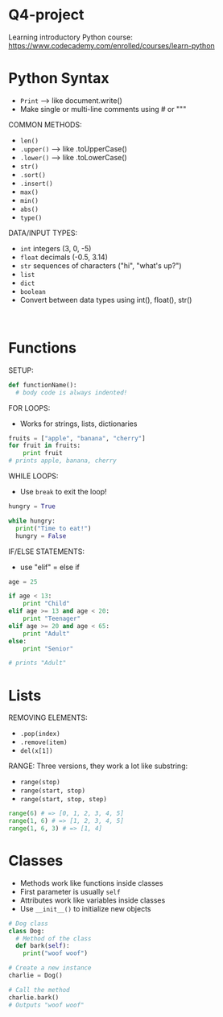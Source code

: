 # Q4-project
Learning introductory Python course:
https://www.codecademy.com/enrolled/courses/learn-python



# Python Syntax
- `Print` --> like document.write()
- Make single or multi-line comments using # or """

COMMON METHODS:
- `len()`
- `.upper()` --> like .toUpperCase()
- `.lower()` --> like .toLowerCase()
- `str()`
- `.sort()`
- `.insert()`
- `max()`
- `min()`
- `abs()`
- `type()`

DATA/INPUT TYPES:
- `int` integers (3, 0, -5)
- `float` decimals (-0.5, 3.14)
- `str` sequences of characters ("hi", "what's up?")
- `list`
- `dict`
- `boolean`
- Convert between data types using int(), float(), str()
<p><br></p>

# Functions
SETUP:
```Python
def functionName():
  # body code is always indented!
```

FOR LOOPS:
- Works for strings, lists, dictionaries
```Python
fruits = ["apple", "banana", "cherry"]
for fruit in fruits:
    print fruit
# prints apple, banana, cherry
```

WHILE LOOPS:
- Use `break` to exit the loop!
```Python
hungry = True

while hungry:
  print("Time to eat!")
  hungry = False
```

IF/ELSE STATEMENTS:
- use "elif" = else if
```Python
age = 25

if age < 13:
    print "Child"
elif age >= 13 and age < 20:
    print "Teenager"
elif age >= 20 and age < 65:
    print "Adult"
else:
    print "Senior"

# prints "Adult"
```

# Lists
REMOVING ELEMENTS:
- `.pop(index)`
- `.remove(item)`
- `del(x[1])`

RANGE:
Three versions, they work a lot like substring:
- `range(stop)`
- `range(start, stop)`
- `range(start, stop, step)`
```Python
range(6) # => [0, 1, 2, 3, 4, 5]
range(1, 6) # => [1, 2, 3, 4, 5]
range(1, 6, 3) # => [1, 4]
```

# Classes
- Methods work like functions inside classes
- First parameter is usually `self`
- Attributes work like variables inside classes
- Use `__init__()` to initialize new objects
```Python
# Dog class
class Dog:
  # Method of the class
  def bark(self):
    print("woof woof")

# Create a new instance
charlie = Dog()

# Call the method
charlie.bark()
# Outputs "woof woof"
```
